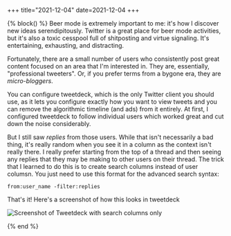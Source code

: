 +++
title="2021-12-04"
date=2021-12-04
+++

{% block() %}
Beer mode is extremely important to me: it's how I discover new ideas
serendipitously. Twitter is a great place for beer mode activities, but it's
also a toxic cesspool full of shitposting and virtue signaling. It's
entertaining, exhausting, and distracting.

Fortunately, there are a small number of users who consistently post great
content focused on an area that I'm interested in. They are, essentially, 
"professional tweeters". Or, if you prefer terms from a bygone era, they are
_micro-bloggers_. 

You can configure tweetdeck, which is the only Twitter client you should 
use, as it lets you configure exactly how you want to view tweets and you 
can remove the algorithmic timeline (and ads) from it entirely. At first, I
configured tweetdeck to follow individual users which worked great and cut
down the noise considerably. 

But I still saw _replies_ from those users. While that isn't necessarily a bad
thing, it's really random when you see it in a column as the context isn't
really there. I really prefer starting from the top of a thread and then
seeing any replies that they may be making to other users on their thread. 
The trick that I learned to do this is to create search columns instead of 
user columsn. You just need to use this format for the advanced search 
syntax:

`from:user_name -filter:replies`

That's it! Here's a screenshot of how this looks in tweetdeck

![Screenshot of Tweetdeck with search columns
only](2021-12-04/2021-12-04-00-31-33.png)

{% end %}